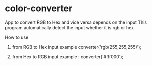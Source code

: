 # color-converter
App to convert RGB to Hex and vice versa depends on the input
This program automatically detect the input whether it is rgb or hex

How to use
1. from RGB to Hex input example
converter('rgb(255,255,255)');

2. from Hex to RGB input example :
converter('#fff000');
